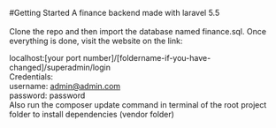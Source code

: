#Getting Started
A finance backend made with laravel 5.5<br>
<br>Clone the repo and then import the database named finance.sql. Once everything is done, visit the website on the link:
<br>

localhost:[your port number]/[foldername-if-you-have-changed]/superadmin/login
<br>Credentials:
<br>username: admin@admin.com
<br>password: password
<br>
Also run the composer update command in terminal of the root project folder to install dependencies (vendor folder)

